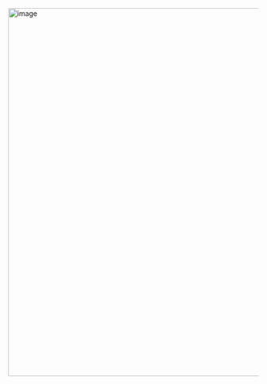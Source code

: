 <img width="825" height="739" alt="image" src="https://github.com/user-attachments/assets/fc6e1c24-a618-4ee0-b94c-afaf5ce3b9b5" />
